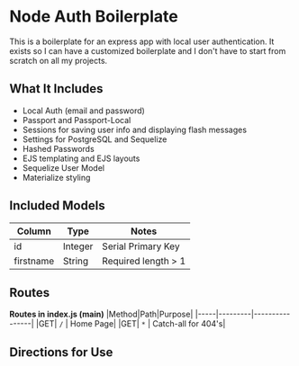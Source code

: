 # Node Auth Boilerplate
This is a boilerplate for an express app with local user authentication. It exists so I can have a customized boilerplate and I don't have to start from scratch on all my projects.

## What It Includes
* Local Auth (email and password)
* Passport and Passport-Local
* Sessions for saving user info and displaying flash messages
* Settings for PostgreSQL and Sequelize
* Hashed Passwords
* EJS templating and EJS layouts
* Sequelize User Model
* Materialize styling

## Included Models
| Column | Type | Notes |
|--------|------|---------------|
|id|Integer|Serial Primary Key|
|firstname|String|Required length > 1|

## Routes
**Routes in index.js (main)**
|Method|Path|Purpose|
|-----|---------|----------------|
|GET| `/` | Home Page|
|GET| `*` | Catch-all for 404's|

## Directions for Use
